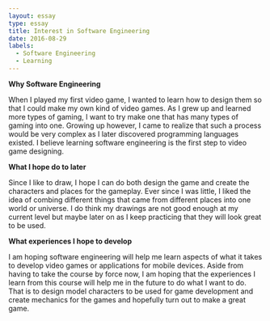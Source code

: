 ```yaml
---
layout: essay
type: essay
title: Interest in Software Engineering
date: 2016-08-29
labels:
  - Software Engineering
  - Learning
---
```


**Why Software Engineering**

When I played my first video game, I wanted to learn how to design them so that I could make my 
own kind of video games. As I grew up and learned more types of gaming, I want to try make one that 
has many types of gaming into one. Growing up however, I came to realize that such a process would be 
very complex as I later discovered programming languages existed. I believe learning software engineering 
is the first step to video game designing.

**What I hope do to later**

Since I like to draw, I hope I can do both design the game and create the characters and places for the 
gameplay. Ever since I was little, I liked the idea of combing different things that came from different 
places into one world or universe. I do think my drawings are not good enough at my current level but maybe 
later on as I keep practicing that they will look great to be used.

**What experiences I hope to develop**

I am hoping software engineering will help me learn aspects of what it takes to develop video games or 
applications for mobile devices. Aside from having to take the course by force now, I am hoping that 
the experiences I learn from this course will help me in the future to do what I want to do. That is to 
design model characters to be used for game development and create mechanics for the games and hopefully 
turn out to make a great game.
